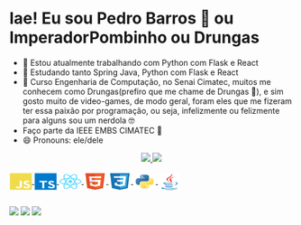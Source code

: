 # Iae! Eu sou Pedro Barros 🎃 ou ImperadorPombinho ou Drungas
- 🔭 Estou atualmente trabalhando com Python com Flask e React
- 🌱 Estudando tanto Spring Java, Python com Flask e React
- 💬 Curso Engenharia de Computação, no Senai Cimatec, muitos me conhecem como Drungas(prefiro que me chame de Drungas 🤡), e sim gosto muito de video-games, de modo geral, foram eles que me fizeram ter essa paixão por programação, ou seja, infelizmente ou felizmente para alguns sou um nerdola 🤓
- Faço parte da IEEE EMBS CIMATEC 🧬
- 😄 Pronouns: ele/dele

<div align="center">
  <a href="https://github.com/ImperadorPombinho">
  <img height="180em" src="https://github-readme-stats.vercel.app/api?username=ImperadorPombinho&show_icons=true&theme=radical&include_all_commits=true&count_private=true"/>
  <img height="180em" src="https://github-readme-stats.vercel.app/api/top-langs/?username=ImperadorPombinho&layout=compact&langs_count=7&theme=radical"/>
</div>
<div style="display: inline_block"><br>
  <img align="center" alt="Drungas-Js" height="30" width="40" src="https://raw.githubusercontent.com/devicons/devicon/master/icons/javascript/javascript-plain.svg">
  <img align="center" alt="Drungas-Ts" height="30" width="40" src="https://raw.githubusercontent.com/devicons/devicon/master/icons/typescript/typescript-plain.svg">
  <img align="center" alt="Drungas-React" height="30" width="40" src="https://raw.githubusercontent.com/devicons/devicon/master/icons/react/react-original.svg">
  <img align="center" alt="Drungas-HTML" height="30" width="40" src="https://raw.githubusercontent.com/devicons/devicon/master/icons/html5/html5-original.svg">
  <img align="center" alt="Drungas-CSS" height="30" width="40" src="https://raw.githubusercontent.com/devicons/devicon/master/icons/css3/css3-original.svg">
  <img align="center" alt="Drungas-Python" height="30" width="40" src="https://raw.githubusercontent.com/devicons/devicon/master/icons/python/python-original.svg">
  <img align="center" alt="Drungas-Java" height="30" width="40" src="https://raw.githubusercontent.com/devicons/devicon/master/icons/java/java-original.svg">
</div>
  
  ##
<div>
  <a href="https://instagram.com/pedrao_barrol" target="_blank"><img src="https://img.shields.io/badge/-Instagram-%23E4405F?style=for-the-badge&logo=instagram&logoColor=white" target="_blank"></a>
  <a href = "pedrobarros0101@outlook.com"><img src="https://img.shields.io/badge/-Gmail-%23333?style=for-the-badge&logo=gmail&logoColor=white" target="_blank"></a>
  <a href="https://twitter.com/Drungass" target="_blank"><img src="https://img.shields.io/badge/Twitter-1DA1F2?style=for-the-badge&logo=twitter&logoColor=white" target="_blank"></a>
</div>


